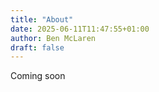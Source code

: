 ```yaml
---
title: "About"
date: 2025-06-11T11:47:55+01:00
author: Ben McLaren
draft: false
---
```


Coming soon
